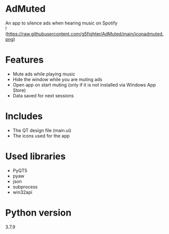 # AdMuted
 An app to silence ads when hearing music on Spotify  
 !(https://raw.githubusercontent.com/g5fighter/AdMuted/main/iconadmuted.png)

# Features
- Mute ads while playing music  
- Hide the window while you are muting ads  
- Open app on start muting (only if it is not installed via Windows App Store)  
- Data saved for next sessions  

# Includes
- The QT design file (main.ui)  
- The icons used for the app

# Used libraries
- PyQT5  
- pyaw  
- json  
- subprocess  
- win32api  

# Python version
3.7.9
